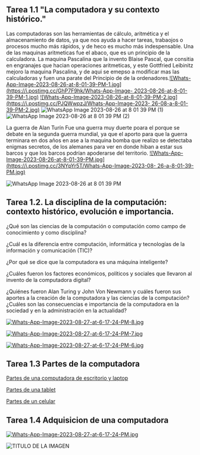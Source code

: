  

## Tarea 1.1 "La computadora y su contexto histórico."
Las computadoras son las herramientas de cálculo, aritmética y el almacenamiento de datos, ya que nos ayuda a hacer tareas,
trabaojos o procesos mucho más rápidos, y de heco es mucho más indespensable. Una de las maquinas aritmeticas fue el abaco, que
es un principio de la calculadora. La maquina Pascalina que la invento Blaise Pascal, que consitia en engranajes que hacian operaciones aritmeticas,
y este Gottfried Leibinitz mejoro la maquina Pascalina, y de aqui se emepso a modificar mas las calculadoras y fuen una parate del Principio de de la
ordenadores.[![Whats-App-Image-2023-08-26-at-8-01-39-PM-1.jpg](https://i.postimg.cc/GhP7F9hk/Whats-App-Image- 2023-08-26-at-8-01-39-PM-1.jpg)](https://postimg.cc/GH2xrLD2)
[![Whats-App-Image-2023-08-26-at-8-01-39-PM-2.jpg](https://i.postimg.cc/PJQWwpzJ/Whats-App-Image-2023- 26-08-a-8-01-39-PM-2.jpg)](https://postimg.cc/4HnHC30R)
![WhatsApp Image 2023-08-26 at 8 01 39 PM (1)](https://github.com/LauraNaomi/Informatica-1-/assets/143301791/94b79136-ac6a-4715-9262-dc763af01444)
![WhatsApp Image 2023-08-26 at 8 01 39 PM (2)](https://github.com/LauraNaomi/Informatica-1-/assets/143301791/3f2fca40-497c-486d-9535-1e7506fc7f38)







La guerra de Alan Turín
Fue una guerra muy duerte poara el porque se debate en la segunda guerra mundial, ya que el aporto para que la guerra terminara en dos años en ase a la maquina bomba que realizo se detectaba enigmas secretos,
de los alemanes para ver en donde hiban a estar sus barcos y que los barcos podrían apoderarse del territorio.
[![Whats-App-Image-2023-08-26-at-8-01-39-PM.jpg](https://i.postimg.cc/3NYpYr5T/Whats-App-Image-2023-08- 26-a-8-01-39-PM.jpg)](https://postimg.cc/dkND9YVH)

![WhatsApp Image 2023-08-26 at 8 01 39 PM](https://github.com/LauraNaomi/Informatica-1-/assets/143301791/e839ab39-f7bf-40c2-87ab-334a2508a95e)

## Tarea 1.2. La disciplina de la computación: contexto histórico, evolución e importancia.
¿Qué son las ciencias de la computación o computación como campo de conocimiento y como disciplina?

¿Cuál es la diferencia entre computación, informática y tecnologías de la información y comunicación (TIC)?

¿Por qué se dice que la computadora es una máquina inteligente?

¿Cuáles fueron los factores económicos, políticos y sociales que llevaron al invento de la computadora digital?

¿Quiénes fueron Alan Turing y John Von Newmann y cuáles fueron sus aportes a la creación de la computadora y las ciencias de la computación?
¿Cuáles son las consecuencias e importancia de la computadora en la sociedad y en la administración en la actualidad?


[![Whats-App-Image-2023-08-27-at-6-17-24-PM-8.jpg](https://i.postimg.cc/wBRDTCVx/Whats-App-Image-2023-08-27-at-6-17-24-PM-8.jpg)](https://postimg.cc/zL5yxP64)

[![Whats-App-Image-2023-08-27-at-6-17-24-PM-7.jpg](https://i.postimg.cc/QxPtxHn5/Whats-App-Image-2023-08-27-at-6-17-24-PM-7.jpg)](https://postimg.cc/4m6ZWNGN)

[![Whats-App-Image-2023-08-27-at-6-17-24-PM-6.jpg](https://i.postimg.cc/TYZdvBpJ/Whats-App-Image-2023-08-27-at-6-17-24-PM-6.jpg)](https://postimg.cc/HV9DQZ0r)


## Tarea 1.3 Partes de la computadora 


[Partes de una computadora de escritorio y laptop](https://postimg.cc/2V0Ys91P)

[Partes de una tablet](https://postimg.cc/0zZzHCvQ)

[Partes de un celular](https://postimg.cc/5QM9tHJT)


## Tarea 1.4 Adquisicion de una computadora

[![Whats-App-Image-2023-08-27-at-6-17-24-PM.jpg](https://i.postimg.cc/2SRxKY3C/Whats-App-Image-2023-08-27-at-6-17-24-PM.jpg)](https://postimg.cc/HVz5rfQN)

<img src="AQUI PONER LA URL DE LA IMAGEN" alt="TITULO DE LA IMAGEN" width="PORCENTAJE DE ANCHO %"/>


